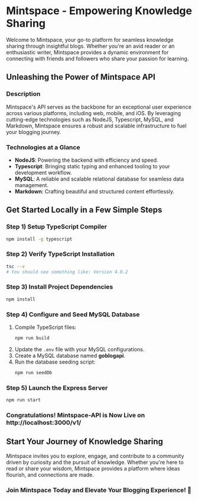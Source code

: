 # Mintspace - Empowering Knowledge Sharing

Welcome to Mintspace, your go-to platform for seamless knowledge sharing through insightful blogs. Whether you're an avid reader or an enthusiastic writer, Mintspace provides a dynamic environment for connecting with friends and followers who share your passion for learning.

## Unleashing the Power of Mintspace API

### Description

Mintspace's API serves as the backbone for an exceptional user experience across various platforms, including web, mobile, and iOS. By leveraging cutting-edge technologies such as NodeJS, Typescript, MySQL, and Markdown, Mintspace ensures a robust and scalable infrastructure to fuel your blogging journey.

### Technologies at a Glance

- **NodeJS**: Powering the backend with efficiency and speed.
- **Typescript**: Bringing static typing and enhanced tooling to your development workflow.
- **MySQL**: A reliable and scalable relational database for seamless data management.
- **Markdown**: Crafting beautiful and structured content effortlessly.

## Get Started Locally in a Few Simple Steps

### Step 1) Setup TypeScript Compiler

```bash
npm install -g typescript
```

### Step 2) Verify TypeScript Installation

```bash
tsc --v
# You should see something like: Version 4.0.2
```

### Step 3) Install Project Dependencies

```bash
npm install
```

### Step 4) Configure and Seed MySQL Database

1. Compile TypeScript files:
   ```bash
   npm run build
   ```
2. Update the `.env` file with your MySQL configurations.
3. Create a MySQL database named **goblogapi**.
4. Run the database seeding script:
   ```bash
   npm run seedDb
   ```

### Step 5) Launch the Express Server

```bash
npm run start
```

### Congratulations! Mintspace-API is Now Live on http://localhost:3000/v1/

## Start Your Journey of Knowledge Sharing

Mintspace invites you to explore, engage, and contribute to a community driven by curiosity and the pursuit of knowledge. Whether you're here to read or share your wisdom, Mintspace provides a platform where ideas flourish, and connections are made.

### Join Mintspace Today and Elevate Your Blogging Experience! 🚀